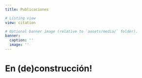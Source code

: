 ```yaml
---
title: Publicaciones

# Listing view
view: citation

# Optional banner image (relative to `assets/media/` folder).
banner:
  caption: ''
  image: ''
---
```


# En (de)construcción!